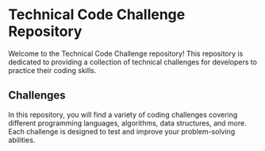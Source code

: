 # Technical Code Challenge Repository

Welcome to the Technical Code Challenge repository! This repository is dedicated to providing a collection of technical challenges for developers to practice their coding skills.

## Challenges

In this repository, you will find a variety of coding challenges covering different programming languages, algorithms, data structures, and more. Each challenge is designed to test and improve your problem-solving abilities.